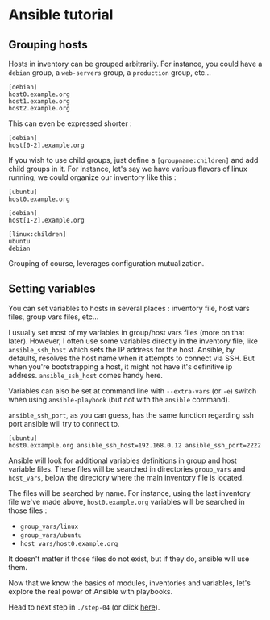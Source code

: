 Ansible tutorial
================

Grouping hosts
--------------

Hosts in inventory can be grouped arbitrarily. For instance, you could have a `debian` 
group, a `web-servers` group, a `production` group, etc...

    [debian]
    host0.example.org
    host1.example.org
    host2.example.org

This can even be expressed shorter :

    [debian]
    host[0-2].example.org

If you wish to use child groups, just define a `[groupname:children]` and add child 
groups in it.
For instance, let's say we have various flavors of linux running, we could organize 
our inventory like this :

    [ubuntu]
    host0.example.org

    [debian]
    host[1-2].example.org

    [linux:children]
    ubuntu
    debian

Grouping of course, leverages configuration mutualization.

Setting variables
-----------------

You can set variables to hosts in several places : inventory file, host vars
files, group vars files, etc...

I usually set most of my variables in group/host vars files (more on that later). 
However, I often use some variables directly in the inventory file, like `ansible_ssh_host` 
which sets the IP address for the host. Ansible, by defaults, resolves the host name 
when it attempts to connect via SSH. But when you're bootstrapping a host, it might 
not have it's definitive ip address. `ansible_ssh_host` comes handy here.

Variables can also be set at command line with `--extra-vars` (or `-e`)
switch when using `ansible-playbook` (but not  with the `ansible` command).

`ansible_ssh_port`, as you can guess, has the same function regarding ssh port ansible 
will try to connect to.

    [ubuntu]
    host0.exxample.org ansible_ssh_host=192.168.0.12 ansible_ssh_port=2222

Ansible will look for additional variables definitions in group and host variable 
files. These files will be searched in directories `group_vars` and `host_vars`, 
below the directory where the main inventory file is located.

The files will be searched by name. For instance, using the last inventory file we've 
made above, `host0.example.org` variables will be searched in those files :

- `group_vars/linux`
- `group_vars/ubuntu`
- `host_vars/host0.example.org`

It doesn't matter if those files do not exist, but if they do, ansible will use them.

Now that we know the basics of modules, inventories and variables, let's
explore the real power of Ansible with playbooks.

Head to next step in `./step-04` (or click
[here](https://github.com/leucos/ansible-tuto/tree/master/step-04)).

